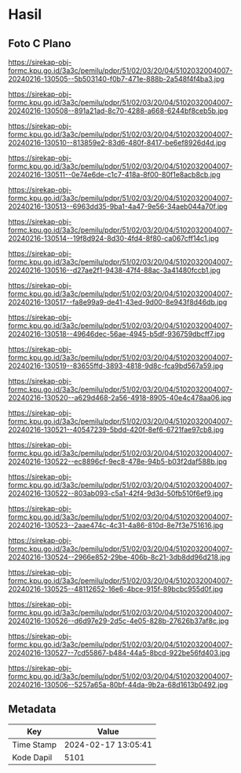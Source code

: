 # Hasil

## Foto C Plano

https://sirekap-obj-formc.kpu.go.id/3a3c/pemilu/pdpr/51/02/03/20/04/5102032004007-20240216-130505--5b503140-f0b7-471e-888b-2a548f4f4ba3.jpg

https://sirekap-obj-formc.kpu.go.id/3a3c/pemilu/pdpr/51/02/03/20/04/5102032004007-20240216-130508--891a21ad-8c70-4288-a668-6244bf8ceb5b.jpg

https://sirekap-obj-formc.kpu.go.id/3a3c/pemilu/pdpr/51/02/03/20/04/5102032004007-20240216-130510--813859e2-83d6-480f-8417-be6ef8926d4d.jpg

https://sirekap-obj-formc.kpu.go.id/3a3c/pemilu/pdpr/51/02/03/20/04/5102032004007-20240216-130511--0e74e6de-c1c7-418a-8f00-80f1e8acb8cb.jpg

https://sirekap-obj-formc.kpu.go.id/3a3c/pemilu/pdpr/51/02/03/20/04/5102032004007-20240216-130513--6963dd35-9ba1-4a47-9e56-34aeb044a70f.jpg

https://sirekap-obj-formc.kpu.go.id/3a3c/pemilu/pdpr/51/02/03/20/04/5102032004007-20240216-130514--19f8d924-8d30-4fd4-8f80-ca067cff14c1.jpg

https://sirekap-obj-formc.kpu.go.id/3a3c/pemilu/pdpr/51/02/03/20/04/5102032004007-20240216-130516--d27ae2f1-9438-47f4-88ac-3a41480fccb1.jpg

https://sirekap-obj-formc.kpu.go.id/3a3c/pemilu/pdpr/51/02/03/20/04/5102032004007-20240216-130517--fa8e99a9-de41-43ed-9d00-8e943f8d46db.jpg

https://sirekap-obj-formc.kpu.go.id/3a3c/pemilu/pdpr/51/02/03/20/04/5102032004007-20240216-130518--49646dec-56ae-4945-b5df-936759dbcff7.jpg

https://sirekap-obj-formc.kpu.go.id/3a3c/pemilu/pdpr/51/02/03/20/04/5102032004007-20240216-130519--83655ffd-3893-4818-9d8c-fca9bd567a59.jpg

https://sirekap-obj-formc.kpu.go.id/3a3c/pemilu/pdpr/51/02/03/20/04/5102032004007-20240216-130520--a629d468-2a56-4918-8905-40e4c478aa06.jpg

https://sirekap-obj-formc.kpu.go.id/3a3c/pemilu/pdpr/51/02/03/20/04/5102032004007-20240216-130521--40547239-5bdd-420f-8ef6-6721fae97cb8.jpg

https://sirekap-obj-formc.kpu.go.id/3a3c/pemilu/pdpr/51/02/03/20/04/5102032004007-20240216-130522--ec8896cf-9ec8-478e-94b5-b03f2daf588b.jpg

https://sirekap-obj-formc.kpu.go.id/3a3c/pemilu/pdpr/51/02/03/20/04/5102032004007-20240216-130522--803ab093-c5a1-42f4-9d3d-50fb510f6ef9.jpg

https://sirekap-obj-formc.kpu.go.id/3a3c/pemilu/pdpr/51/02/03/20/04/5102032004007-20240216-130523--2aae474c-4c31-4a86-810d-8e7f3e751616.jpg

https://sirekap-obj-formc.kpu.go.id/3a3c/pemilu/pdpr/51/02/03/20/04/5102032004007-20240216-130524--2966e852-29be-406b-8c21-3db8dd96d218.jpg

https://sirekap-obj-formc.kpu.go.id/3a3c/pemilu/pdpr/51/02/03/20/04/5102032004007-20240216-130525--48112652-16e6-4bce-915f-89bcbc955d0f.jpg

https://sirekap-obj-formc.kpu.go.id/3a3c/pemilu/pdpr/51/02/03/20/04/5102032004007-20240216-130526--d6d97e29-2d5c-4e05-828b-27626b37af8c.jpg

https://sirekap-obj-formc.kpu.go.id/3a3c/pemilu/pdpr/51/02/03/20/04/5102032004007-20240216-130527--7cd55867-b484-44a5-8bcd-922be56fd403.jpg

https://sirekap-obj-formc.kpu.go.id/3a3c/pemilu/pdpr/51/02/03/20/04/5102032004007-20240216-130506--5257a65a-80bf-44da-9b2a-68d1613b0492.jpg


## Metadata

| Key        | Value               |
| ---------- | ------------------- |
| Time Stamp | 2024-02-17 13:05:41 |
| Kode Dapil | 5101                |



